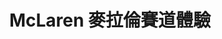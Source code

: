 ---
title: 'McLaren 麥拉倫賽道體驗'
type: '活動硬體執行'
pictures: '["https://raw.githubusercontent.com/chyushya/cms-content/main/content/resources/images/1648674766791-1406-849-pic-1.jpg"]'
---